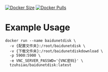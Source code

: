 [![Docker Size](https://img.shields.io/docker/image-size/tzuhsiao/baidunetdisk)](https://hub.docker.com/r/tzuhsiao/baidunetdisk])
[![Docker Pulls](https://img.shields.io/docker/pulls/tzuhsiao/baidunetdisk)](https://hub.docker.com/r/tzuhsiao/baidunetdisk])

# Example Usage
```
docker run --name baidunetdisk \
  -v {配置文件夹}:/root/baidunetdisk \
  -v {下载文件夹}:/root/baidunetdiskdownload \
  -p 5900:5900 \
  -e VNC_SERVER_PASSWD='{VNC密码}' \
  tzuhsiao/baidunetdisk:latest
```
